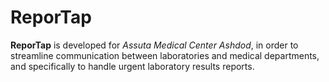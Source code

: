 # ReporTap
**ReporTap** is developed for *Assuta Medical Center Ashdod*,
in order to streamline communication between laboratories and medical departments,
and specifically to handle urgent laboratory results reports.

